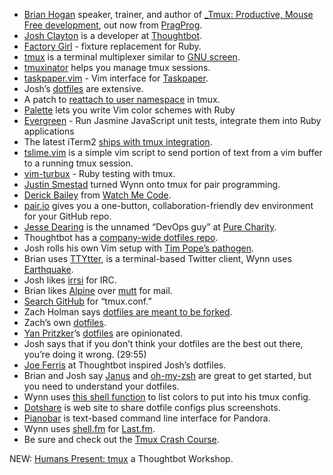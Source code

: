 * [Brian Hogan](http://twitter.com/bphogan) speaker, trainer, and author of [_Tmux: Productive, Mouse Free development](http://pragprog.com/book/bhtmux/tmux), out now from [PragProg](http://pragprog.com/news/the-developers-code-now-in-print).
* [Josh Clayton](https://twitter.com/#!/joshuaclayton) is a developer at [Thoughtbot](http://thoughtbot.com).
* [Factory Girl](https://github.com/thoughtbot/factory_girl) - fixture replacement for Ruby.
* [tmux](http://tmux.sourceforge.net/) is a terminal multiplexer similar to [GNU screen](http://www.gnu.org/software/screen/).
* [tmuxinator](https://github.com/aziz/tmuxinator) helps you manage tmux sessions.
* [taskpaper.vim](https://github.com/davidoc/taskpaper.vim) - Vim interface for [Taskpaper](http://www.hogbaysoftware.com/products/taskpaper).
* Josh’s [dotfiles](https://github.com/joshuaclayton/dotfiles/) are extensive.
* A patch to [reattach to user namespace](https://github.com/ChrisJohnsen/tmux-MacOSX-pasteboard) in tmux.
* [Palette](https://github.com/joshuaclayton/palette) lets you write Vim color schemes with Ruby
* [Evergreen](https://github.com/jnicklas/evergreen) - Run Jasmine JavaScript unit tests, integrate them into Ruby applications
* The latest iTerm2 [ships with tmux integration](http://code.google.com/p/iterm2/wiki/TmuxIntegration).
* [tslime.vim](https://github.com/kikijump/tslime.vim) is a simple vim script to send portion of text from a vim buffer to a running tmux session.
* [vim-turbux](https://github.com/jgdavey/vim-turbux) - Ruby testing with tmux.
* [Justin Smestad](https://twitter.com/#!/jsmestad) turned Wynn onto tmux for pair programming.
* [Derick Bailey](https://twitter.com/#!/derickbailey) from [Watch Me Code](http://watchmecode.net).
* [pair.io](http://pair.io) gives you a one-button, collaboration-friendly dev environment for your GitHub repo.
* [Jesse Dearing](http://twitter.com/jessedearing) is the unnamed “DevOps guy” at [Pure Charity](http://purecharity.com).
* Thoughtbot has a [company-wide dotfiles repo](https://github.com/thoughtbot/dotfiles).
* Josh rolls his own Vim setup with [Tim Pope’s pathogen](https://github.com/tpope/vim-pathogen).
* Brian uses [TTYtter](http://www.floodgap.com/software/ttytter/), is a terminal-based Twitter client, Wynn uses [Earthquake](http://thechangelog.com/post/4005924669/earthquake-twitter-client-on-terminal-with-streaming-api).
* Josh likes [irrsi](http://irssi.org/) for IRC.
* Brian likes [Alpine](http://www.washington.edu/alpine/) over [mutt](http://www.mutt.org/) for mail.
* [Search GitHub](https://github.com/search?q=tmux.conf&type=Everything&repo=&langOverride=&start_value=1) for “tmux.conf.”
* Zach Holman says [dotfiles are meant to be forked](http://zachholman.com/2010/08/dotfiles-are-meant-to-be-forked/).
* Zach’s own [dotfiles](https://github.com/holman/dotfiles).
* [Yan Pritzker](http://yanpritzker.com/)’s [dotfiles](https://github.com/skwp/dotfiles) are opinionated.
* Josh says that if you don’t think your dotfiles are the best out there, you’re doing it wrong. (29:55)
* [Joe Ferris](http://joeferris.me/) at Thoughtbot inspired Josh’s dotfiles.
* Brian and Josh say [Janus](https://github.com/carlhuda/janus) and [oh-my-zsh](https://github.com/robbyrussell/oh-my-zsh) are great to get started, but you need to understand your dotfiles.
* Wynn uses [this shell function](https://github.com/pengwynn/dotfiles/blob/master/zsh/tmux.zsh#L6) to list colors to put into his tmux config.
* [Dotshare](http://dotshare.it) is web site to share dotfile configs plus screenshots.
* [Pianobar](https://github.com/PromyLOPh/pianobar/) is text-based command line interface for Pandora.
* Wynn uses [shell.fm](http://nex.scrapping.cc/shell-fm/) for [Last.fm](http://last.fm).
* Be sure and check out the [Tmux Crash Course](http://robots.thoughtbot.com/post/2641409235/a-tmux-crash-course?utm_source=changelog).

NEW: [Humans Present: tmux](https://learn.thoughtbot.com/products/4-humans-present-tmux?utm_source=changelog) a Thoughtbot Workshop.